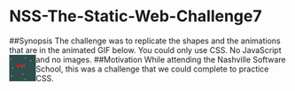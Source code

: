 # NSS-The-Static-Web-Challenge7
##Synopsis
The challenge was to replicate the shapes and the animations that are in the animated GIF below. You could only use CSS. No JavaScript and no images.
<img src="img/example.gif" align="left" height="48" width="48" ></a>
##Motivation
While attending the Nashville Software School, this was a challenge that we could complete to practice CSS.
